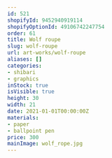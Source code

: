 ```yaml
---
id: 521
shopifyId: 9452940919114
shopifyOptionId: 49106742247754
order: 61
title: Wolf roupe
slug: wolf-roupe
url: art-works/wolf-roupe
aliases: []
categories:
- shibari
- graphics
inStock: true
isVisible: true
height: 30
width: 21
date: 2021-01-01T00:00:00Z
materials:
- paper
- ballpoint pen
price: 300
mainImage: wolf_rope.jpg
---
```

